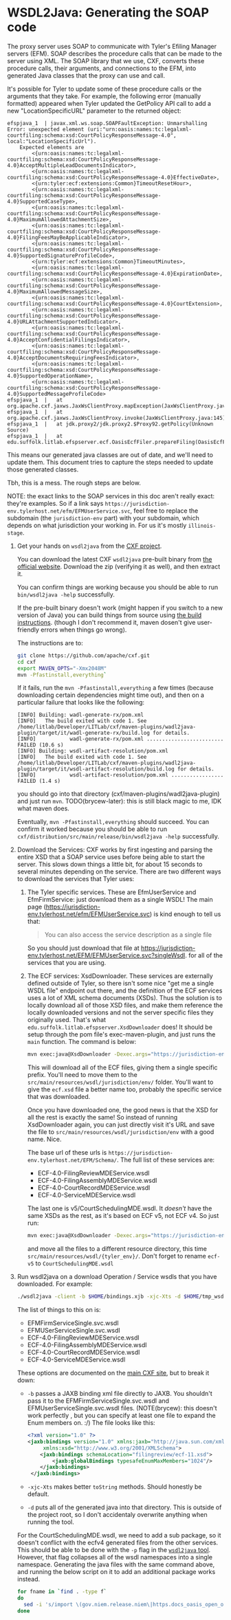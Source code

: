 # WSDL2Java: Generating the SOAP code

The proxy server uses SOAP to communicate with Tyler's Efiling Manager servers (EFM). 
SOAP describes the procedure calls that can be made to the server using XML. The SOAP library
that we use, CXF, converts these procedure calls, their arguments, and connections to the EFM,
into generated Java classes that the proxy can use and call.

It's possible for Tyler to update some of these procedure calls or the arguments
that they take. For example, the following error (manually formatted) appeared when Tyler updated the GetPolicy API
call to add a new "LocationSpecificURL" parameter to the returned object:

```log
efspjava_1  | javax.xml.ws.soap.SOAPFaultException: Unmarshalling Error: unexpected element (uri:"urn:oasis:names:tc:legalxml-courtfiling:schema:xsd:CourtPolicyResponseMessage-4.0", local:"LocationSpecificUrl"). 
    Expected elements are 
        <{urn:oasis:names:tc:legalxml-courtfiling:schema:xsd:CourtPolicyResponseMessage-4.0}AcceptMultipleLeadDocumentsIndicator>,
        <{urn:oasis:names:tc:legalxml-courtfiling:schema:xsd:CourtPolicyResponseMessage-4.0}EffectiveDate>,
        <{urn:tyler:ecf:extensions:Common}TimeoutResetHour>,
        <{urn:oasis:names:tc:legalxml-courtfiling:schema:xsd:CourtPolicyResponseMessage-4.0}SupportedCaseType>,
        <{urn:oasis:names:tc:legalxml-courtfiling:schema:xsd:CourtPolicyResponseMessage-4.0}MaximumAllowedAttachmentSize>,
        <{urn:oasis:names:tc:legalxml-courtfiling:schema:xsd:CourtPolicyResponseMessage-4.0}FilingFeesMayBeApplicableIndicator>,
        <{urn:oasis:names:tc:legalxml-courtfiling:schema:xsd:CourtPolicyResponseMessage-4.0}SupportedSignatureProfileCode>,
        <{urn:tyler:ecf:extensions:Common}TimeoutMinutes>,
        <{urn:oasis:names:tc:legalxml-courtfiling:schema:xsd:CourtPolicyResponseMessage-4.0}ExpirationDate>,
        <{urn:oasis:names:tc:legalxml-courtfiling:schema:xsd:CourtPolicyResponseMessage-4.0}MaximumAllowedMessageSize>,
        <{urn:oasis:names:tc:legalxml-courtfiling:schema:xsd:CourtPolicyResponseMessage-4.0}CourtExtension>,
        <{urn:oasis:names:tc:legalxml-courtfiling:schema:xsd:CourtPolicyResponseMessage-4.0}URLAttachmentSupportedIndicator>,
        <{urn:oasis:names:tc:legalxml-courtfiling:schema:xsd:CourtPolicyResponseMessage-4.0}AcceptConfidentialFilingsIndicator>,
        <{urn:oasis:names:tc:legalxml-courtfiling:schema:xsd:CourtPolicyResponseMessage-4.0}AcceptDocumentsRequiringFeesIndicator>,
        <{urn:oasis:names:tc:legalxml-courtfiling:schema:xsd:CourtPolicyResponseMessage-4.0}SupportedOperationName>,
        <{urn:oasis:names:tc:legalxml-courtfiling:schema:xsd:CourtPolicyResponseMessage-4.0}SupportedMessageProfileCode> 
efspjava_1  |   at org.apache.cxf.jaxws.JaxWsClientProxy.mapException(JaxWsClientProxy.java:195)
efspjava_1  |   at org.apache.cxf.jaxws.JaxWsClientProxy.invoke(JaxWsClientProxy.java:145)
efspjava_1  |   at jdk.proxy2/jdk.proxy2.$Proxy92.getPolicy(Unknown Source)
efspjava_1  |   at edu.suffolk.litlab.efspserver.ecf.OasisEcfFiler.prepareFiling(OasisEcfFiler.java:163)
```

This means our generated java classes are out of date, and we'll need to update
them. This document tries to capture the steps needed to update those generated classes.

Tbh, this is a mess. The rough steps are below.

NOTE: the exact links to the SOAP services in this doc aren't really exact: they're examples.
So if a link says `https://jurisdiction-env.tylerhost.net/efm/EFMUserService.svc`, feel free to replace
the subdomain (the `jurisdiction-env` part) with your subdomain, which depends on what jurisdiction your
working in. For us it's mostly `illinois-stage`.

1. Get your hands on `wsdl2java` from the [CXF project](https://cxf.apache.org/).

   You can download the latest CXF `wsdl2java` pre-built binary from
   [the official website](https://cxf.apache.org/download.html). Download the zip (verifying
   it as well), and then extract it.

   You can confirm things are working because you should be able to run `bin/wsdl2java -help`
   successfully.

   If the pre-built binary doesn't work (might happen if you switch to a new version of Java)
   you can build things from source using [the build instructions](https://github.com/apache/cxf/blob/master/BUILDING.txt).
   (though I don't recommend it, maven dosen't give user-friendly errors when things go wrong).

   The instructions are to:

   ```bash
   git clone https://github.com/apache/cxf.git
   cd cxf
   export MAVEN_OPTS="-Xmx2048M"
   mvn -Pfastinstall,everything`
   ```

   If it fails, run the `mvn -Pfastinstall,everything` a few times (because downloading certain dependencies might time out),
   and then on a particular failure that looks like the following:

   ```log
   [INFO] Building: wadl-generate-rx/pom.xml
   [INFO]   The build exited with code 1. See /home/litlab/Developer/LITLab/cxf/maven-plugins/wadl2java-plugin/target/it/wadl-generate-rx/build.log for details.
   [INFO]           wadl-generate-rx/pom.xml ......................... FAILED (10.6 s)
   [INFO] Building: wsdl-artifact-resolution/pom.xml
   [INFO]   The build exited with code 1. See /home/litlab/Developer/LITLab/cxf/maven-plugins/wadl2java-plugin/target/it/wsdl-artifact-resolution/build.log for details.
   [INFO]           wsdl-artifact-resolution/pom.xml ................. FAILED (1.4 s)
   ```

   you should go into that directory (cxf/maven-plugins/wadl2java-plugin) and just run `mvn`.
   TODO(brycew-later): this is still black magic to me, IDK what maven does.

   Eventually, `mvn -Pfastinstall,everything` should succeed. You can confirm it worked
   because you should be able to run `cxf/distribution/src/main/release/bin/wsdl2java -help`
   successfully.

2. Download the Services:
   CXF works by first ingesting and parsing the entire XSD that a SOAP service uses before
   being able to start the server. This slows down things a little bit, for about 15 seconds to several
   minutes depending on the service. There are two different ways to download the services that Tyler uses:
   1. The Tyler specific services. These are EfmUserService and EfmFirmService: just download them as a single WSDL!
      The main page (<https://jurisdiction-env.tylerhost.net/efm/EFMUserService.svc>) is kind enough to tell us that:

      > You can also access the service description as a single file

      So you should just download that file at <https://jurisdiction-env.tylerhost.net/EFM/EFMUserService.svc?singleWsdl>.
      for all of the services that you are using.

   2. The ECF services: XsdDownloader. These services are externally defined outside of Tyler, so there isn't
      some nice "get me a single WSDL file" endpoint out there, and the definition of the ECF services uses a
      lot of XML schema documents (XSDs). Thus the solution is to locally download all of those XSD files, and
      make them reference the locally downloaded versions and not the server specific files they originally used.
      That's what `edu.suffolk.litlab.efspserver.XsdDownloader` does! It should be setup through
      the pom file's exec-maven-plugin, and just runs the `main` function. The command is below:

      ```bash
      mvn exec:java@XsdDownloader -Dexec.args="https://jurisdiction-env.tylerhost.net/EFM/Schema/ECF-4.0-FilingReviewMDEService.wsdl ecf"
      ```

      This will download all of the ECF files, giving them a single specific prefix. You'll need to move them
      to the `src/main/resources/wsdl/jurisdiction/env/` folder. You'll want to give the `ecf.xsd` file a better name too,
      probably the specific service that was downloaded.

      Once you have downloaded one, the good news is that the XSD for all the rest is exactly the same!
      So instead of running XsdDownloader again, you can just directly visit it's URL and save the file
      to `src/main/resources/wsdl/jurisdiction/env` with a good name. Nice.

      The base url of these urls is `https://jurisdiction-env.tylerhost.net/EFM/Schema/`.
      The full list of these services are:
      * ECF-4.0-FilingReviewMDEService.wsdl
      * ECF-4.0-FilingAssemblyMDEService.wsdl
      * ECF-4.0-CourtRecordMDEService.wsdl
      * ECF-4.0-ServiceMDEService.wsdl

      The last one is v5/CourtSchedulingMDE.wsdl. It _doesn't_ have the same XSDs as the rest, as it's based on
      ECF v5, not ECF v4. So just run:

      ```bash
      mvn exec:java@XsdDownloader -Dexec.args="https://jurisdiction-env.tylertech.cloud/EFM/Schema/v5/CourtSchedulingMDE.wsdl ecf-v5"
      ```

      and move all the files to a different resource directory, this time `src/main/resources/wsdl/{tyler_env}/`.
      Don't forget to rename `ecf-v5` to `CourtSchedulingMDE.wsdl`


3. Run wsdl2java on a download Operation / Service wsdls that you have downloaded. For example:

   ```bash
   ./wsdl2java -client -b $HOME/bindings.xjb -xjc-Xts -d $HOME/tmp_wsdls/ -verbose ECF-4.0-FilingReviewMDEService.wsdl
   ```

   The list of things to this on is:
   * EFMFirmServiceSingle.svc.wsdl
   * EFMUSerServiceSingle.svc.wsdl
   * ECF-4.0-FilingReviewMDEService.wsdl
   * ECF-4.0-FilingAssemblyMDEService.wsdl
   * ECF-4.0-CourtRecordMDEService.wsdl
   * ECF-4.0-ServiceMDEService.wsdl


   These options are documented on the [main CXF site](http://cxf.apache.org/docs/wsdl-to-java.html),
   but to break it down:

   * `-b` passes a JAXB binding xml file directly to JAXB. You shouldn't pass it to the EFMFirmServiceSingle.svc.wsdl
       and EFMUserServiceSingle.svc.wsdl files.
      (NOTE(brycew): this doesn't work perfectly , but you can specify at least one file to expand the Enum members on. :/)
      The file looks like this:

      ```xml
      <?xml version="1.0" ?>
      <jaxb:bindings version="1.0" xmlns:jaxb="http://java.sun.com/xml/ns/jaxb"
           xmlns:xsd="http://www.w3.org/2001/XMLSchema">
          <jaxb:bindings schemaLocation="filingreview/ecf-11.xsd"> 
              <jaxb:globalBindings typesafeEnumMaxMembers="1024"/>
          </jaxb:bindings>
       </jaxb:bindings>
      ```

   * `-xjc-Xts` makes better `toString` methods. Should honestly be default.
   * `-d` puts all of the generated java into that directory. This is outside of the project root, so I don't accidentaly
     overwrite anything when running the tool.

   For the CourtSchedulingMDE.wsdl, we need to add a sub package, so it doesn't conflict with the ecfv4 generated files from the other
   services. This should be able to be done with the `-p` flag in the [`wsdl2java` tool](https://cxf.apache.org/docs/wsdl-to-java.html).
   However, that flag collapses all of the wsdl namespaces into a single namespace. Generating the java files with the same command above,
   and running the below script on it to add an additional package works instead.

   ```bash
   for fname in `find . -type f`
   do
     sed -i 's/import \(gov.niem.release.niem\|https.docs_oasis_open_org\|ietf.params.xml.ns.icalendar_2\|org.w3._2000._09.xmldsig_\|oasis.names.specification.ubl.schema.xsd\|tyler.ecf.v5_0\|un.unece.uncefact.data.specification\)/import ecfv5.\1/g' $fname
   done
   ```

